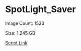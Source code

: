 # SpotLight_Saver

Image Count: 1533

Size: 1.245 GB

[Script Link](https://github.com/liuyal/Archive/blob/master/Python/Utilities/Miscellaneous/spotlight_saver.py)